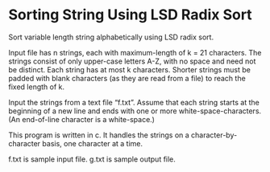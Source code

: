# Sorting String Using LSD Radix Sort
Sort variable length string alphabetically using LSD radix sort.

Input file has n strings, each with maximum-length of k = 21 characters. The strings consist of only upper-case letters A-Z, with no space and need not be distinct. Each string has at most k characters. Shorter strings must be padded with blank characters (as they are
read from a file) to reach the fixed length of k.

Input the strings from a text file “f.txt”. Assume that each string starts at the beginning of a new
line and ends with one or more white-space-characters. (An end-of-line character is a white-space.)

This program is written in c. 
It handles the strings on a character-by-character basis, one character at a time.

f.txt is sample input file.
g.txt is sample output file.
